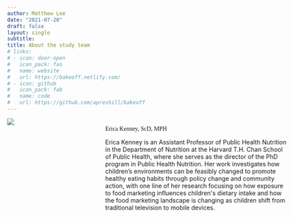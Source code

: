 ```yaml
---
author: Matthew Lee
date: "2021-07-20"
draft: false
layout: single
subtitle: 
title: About the study team
# links:
# - icon: door-open
#   icon_pack: fas
#   name: website
#   url: https://bakeoff.netlify.com/
# - icon: github
#   icon_pack: fab
#   name: code
#   url: https://github.com/apreshill/bakeoff
---
```


<!-- Erica -->

<div style="width: 130%; height: 400%">
<div style="width: 30%; height: 400%; float: left; margin-right: 5%;"> 
<img src="/img/headshot-ekenney.png">
</div>
<div style="margin-left: 10%; height: 400%;"> 
<br>
<span style="font-family:Metropolis-SB">Erica Kenney, ScD, MPH</span>

Erica Kenney is an Assistant Professor of Public Health Nutrition in the Department of Nutrition at the Harvard T.H. Chan School of Public Health, where she serves as the director of the PhD program in Public Health Nutrition. Her work investigates how children’s environments can be feasibly changed to promote healthy eating habits through policy change and community action, with one line of her research focusing on how exposure to food marketing influences children's dietary intake and how the food marketing landscape is changing as children shift from traditional television to mobile devices.
</div>
</div>

<br><br><br>

<!-- Becky -->

<div style="width: 130%; height: 400%">
<div style="width: 30%; height: 400%; float: left; margin-right: 5%;"> 
<br><br>
<img src="/img/headshot-rmozaffarian.png">
</div>
<div style="margin-left: 10%; height: 400%;"> 
<span style="font-family:Metropolis-SB">Rebecca Mozaffarian, MS MPH</span>

Becky is a Project Manager in the Nutrition Department at the Harvard T.H. Chan School of Public Health. In her role on the Kids APPS project, Becky oversees the project goals; develops research protocols; and assists with data collection, management, and analysis.

Becky’s research focuses on identifying effective policies and strategies to improve child health by improving food, physical activity and screen time environments in early child care, schools, afterschool programs, and community settings.

Becky earned her Master of Science degree in Food Policy and Applied Nutrition from Tufts Friedman School of Nutrition Science and Policy, and her Master of Public Health degree in Epidemiology from Tufts Medical School.
</div>
</div>

<br><br><br>

<!-- Jasmine -->

<div style="width: 130%;">
<div style="width: 30%; height: 400%; float: left; margin-right: 5%;"> 
<br>
<img src="/img/headshot-jnorris.png"/>
</div>
<div style="margin-left: 10%; height: 400%; "> 
<span style="font-family:Metropolis-SB">Jasmine Norris, RD</span>

Jasmine is an MPH candidate in the Nutrition Department at Harvard T.H. Chan School of Public Health. She is a Research Assistant with the Kids APPS project, focused on participant recruitment strategy and data collection.

In 2017 Jasmine received her registration status as a dietitian in California, then worked primarily in school and community nutrition. Her area of interest in graduate school is in food system development and policy advocacy for school and child nutrition programs. In her free time, Jasmine enjoys contemporary and salsa dancing, and inventing culinary techniques to utilize food waste in home cooking.
</div>
</div>

<br><br><br>

<!-- Kate -->

<div style="width: 130%;">
<div style="width: 30%; height: 400%; float: left; margin-right: 5%;"> 

<img src="/img/headshot-kadams.png"/>
</div>
<div style="margin-left: 10%; height: 400%; "> 
<span style="font-family:Metropolis-SB">Kate Adams</span>

Kate is a Master's of Public Health student in the Department of Nutrition at the Harvard T.H. Chan School of Public Health. As a Research Assistant on the KIDS APPS project, she helps develop research protocols, supports parents in completing the research tasks, and assesses advertising on mobile devices.

Before starting her master’s degree, Kate worked on subsidy contracts and food programs in early childhood education centers around Boston. Kate's interests revolve around food insecurity, sustainable sourcing and food waste strategy, and the food & beverage industry's role in planetary health and nutrition outcomes.
</div>
</div>

<br>
<br><br><br>

<!-- Kristine -->

<div style="width: 130%;">
<div style="width: 30%; height: 400%; float: left; margin-right: 5%;"> 
<br><br>
<img src="/img/headshot-kiross.png"/>
<br><br><br>
</div>
<div style="margin-left: 10%; height: 400%; "> 
<span style="font-family:Metropolis-SB">Kristine Kiross</span>

Kristine is an MPH candidate in the Department of Nutrition at the Harvard T.H. Chan School of Public Health. She is a Research Assistant on the KIDS APPS project focusing on data collection and assessing advertising on mobile devices. Kristine is from Berkeley, California and earned her bachelor's degree in International Liberal Studies with a concentration in sociology from Waseda University in Tokyo. Prior to starting graduate school, she worked as a marketing manager at a food-tech startup which creates nutritionally complete staple foods. Her areas of interest include maternal, infant and young child nutrition, food policy, nutritional epidemiology, planetary health, and nutrition education. Through her research she plans to develop methods to increase access to healthy foods for underserved populations both nationally and internationally. In her free time, she enjoys singing, dancing, hiking, swimming, and doing yoga.
</div>
</div>

<br>
<br><br><br>


<!-- Matt -->

<div style="width: 130%;">
<div style="width: 30%; height: 400%; float: left; margin-right: 5%;"> 

<img src="/img/headshot-mlee.png"/>
</div>
<div style="margin-left: 10%; height: 400%; "> 
<span style="font-family:Metropolis-SB">Matt Lee, MS</span>

Matt is a PhD student in the Population Health Sciences program at the Harvard University T.H. Chan School of Public Health, in the Department of Nutrition. His research is focused on evaluating existing and potential nutrition policies and program that are poised to reduce cardiometabolic disease, and works as a data analyst on the Kids APPS team. Prior to joining the team at Harvard, Matt completed a Master of Science degree in Epidemiology as well as a Bachelor of Arts in Public Health at the University of California, Berkeley. When he isn’t knee-deep in R code or any ongoing data analysis, Matt enjoys playing the oboe/English horn with the Longwood Symphony Orchestra, trying to find the sunniest of hikes, and making (and eating) new foods.
</div>
</div>

<br>
<br><br><br>

<!-- Sophia -->

<div style="width: 130%;">
<div style="width: 30%; height: 400%; float: left; margin-right: 5%;"> 

<img src="/img/headshot-shua.png"/>
</div>
<div style="margin-left: 10%; height: 400%; "> 
<br>
<span style="font-family:Metropolis-SB">Sophia Hua, MPH</span>

<br>

Sophia Hua is a PhD candidate in Population Health Sciences at the Harvard T. H. Chan School of Public Health. Her research interests lie in obesity prevention and nutrition policy. Before coming to Harvard, she worked as a project coordinator at the University of Pennsylvania, where she primarily focused on a menu label messaging study and evaluating the impact of the Philadelphia beverage tax. She received her B.S. in psychology and her M.P.H. in social and behavioral sciences from Yale University.

</div>
</div>

<br>
<br><br><br>